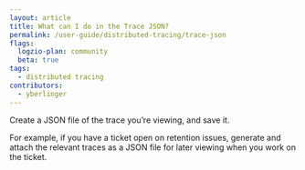 ```yaml
---
layout: article
title: What can I do in the Trace JSON?
permalink: /user-guide/distributed-tracing/trace-json
flags:
  logzio-plan: community
  beta: true
tags:
  - distributed tracing
contributors:
  - yberlinger
---
```

Create a JSON file of the trace you’re viewing, and save it. 

For example, if you have a ticket open on retention issues, generate and attach the relevant traces as a JSON file for later viewing when you work on the ticket.